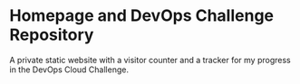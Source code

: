 # Homepage and DevOps Challenge Repository

A private static website with a visitor counter and a tracker for my progress in the DevOps Cloud Challenge.
